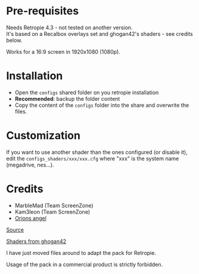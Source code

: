 # Pre-requisites

Needs Retropie 4.3 - not tested on another version.  
It's based on a Recalbox overlays set and ghogan42's shaders - see credits below.

Works for a 16:9 screen in 1920x1080 (1080p).

# Installation

- Open the `configs` shared folder on you retropie installation
- **Recommended**: backup the folder content
- Copy the content of the `configs` folder into the share and overwrite the files.

# Customization

If you want to use another shader than the ones configured (or disable it), edit the `configs_shaders/xxx/xxx.cfg` where "xxx" is the system name (megadrive, nes...).

# Credits

- MarbleMad (Team ScreenZone)
- Kam3leon (Team ScreenZone)
- [Orions angel](https://www.youtube.com/channel/UCG1g7PE9yzd4MboQQa9OYWA)

[Source](https://www.screenscraper.fr/forumsujet.php?frub=43&fsuj=182)

[Shaders from ghogan42](https://retropie.org.uk/forum/topic/13356/)

I have just moved files around to adapt the pack for Retropie.

Usage of the pack in a commercial product is strictly forbidden.
